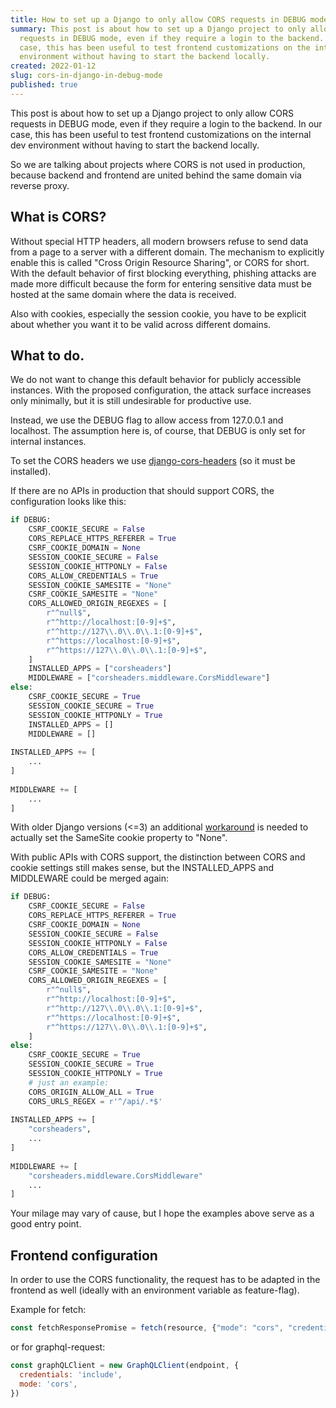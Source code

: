 ```yaml
---
title: How to set up a Django to only allow CORS requests in DEBUG mode
summary: This post is about how to set up a Django project to only allow CORS
  requests in DEBUG mode, even if they require a login to the backend. In our
  case, this has been useful to test frontend customizations on the internal dev
  environment without having to start the backend locally.
created: 2022-01-12
slug: cors-in-django-in-debug-mode
published: true
---
```

This post is about how to set up a Django project to only allow CORS requests in DEBUG mode, even if they require a login to the backend. In our case, this has been useful to test frontend customizations on the internal dev environment without having to start the backend locally.

So we are talking about projects where CORS is not used in production, because backend and frontend are united behind the same domain via reverse proxy.

## What is CORS?

Without special HTTP headers, all modern browsers refuse to send data from a page to a server with a different domain. The mechanism to explicitly enable this is called "Cross Origin Resource Sharing", or CORS for short. With the default behavior of first blocking everything, phishing attacks are made more difficult because the form for entering sensitive data must be hosted at the same domain where the data is received.

Also with cookies, especially the session cookie, you have to be explicit about whether you want it to be valid across different domains.

## What to do.

We do not want to change this default behavior for publicly accessible instances. With the proposed configuration, the attack surface increases only minimally, but it is still undesirable for productive use.

Instead, we use the DEBUG flag to allow access from 127.0.0.1 and localhost. The assumption here is, of course, that DEBUG is only set for internal instances.

To set the CORS headers we use [django-cors-headers](https://github.com/adamchainz/django-cors-headers) (so it must be installed).

If there are no APIs in production that should support CORS, the configuration looks like this:

```python
if DEBUG:
    CSRF_COOKIE_SECURE = False
    CORS_REPLACE_HTTPS_REFERER = True
    CSRF_COOKIE_DOMAIN = None
    SESSION_COOKIE_SECURE = False
    SESSION_COOKIE_HTTPONLY = False
    CORS_ALLOW_CREDENTIALS = True
    SESSION_COOKIE_SAMESITE = "None"
    CSRF_COOKIE_SAMESITE = "None"
    CORS_ALLOWED_ORIGIN_REGEXES = [
        r"^null$",
        r"^http://localhost:[0-9]+$",
        r"^http://127\\.0\\.0\\.1:[0-9]+$",
        r"^https://localhost:[0-9]+$",
        r"^https://127\\.0\\.0\\.1:[0-9]+$",
    ]
    INSTALLED_APPS = ["corsheaders"]
    MIDDLEWARE = ["corsheaders.middleware.CorsMiddleware"]
else:
    CSRF_COOKIE_SECURE = True
    SESSION_COOKIE_SECURE = True
    SESSION_COOKIE_HTTPONLY = True
    INSTALLED_APPS = []
    MIDDLEWARE = []
 
INSTALLED_APPS += [
    ...
]
 
MIDDLEWARE += [
    ...
]
```

With older Django versions (<=3) an additional [workaround](https://github.com/zvyn/django-samesite-none) is needed to actually set the SameSite cookie property to "None".

With public APIs with CORS support, the distinction between CORS and cookie settings still makes sense, but the INSTALLED_APPS and MIDDLEWARE could be merged again:

```python
if DEBUG:
    CSRF_COOKIE_SECURE = False
    CORS_REPLACE_HTTPS_REFERER = True
    CSRF_COOKIE_DOMAIN = None
    SESSION_COOKIE_SECURE = False
    SESSION_COOKIE_HTTPONLY = False
    CORS_ALLOW_CREDENTIALS = True
    SESSION_COOKIE_SAMESITE = "None"
    CSRF_COOKIE_SAMESITE = "None"
    CORS_ALLOWED_ORIGIN_REGEXES = [
        r"^null$",
        r"^http://localhost:[0-9]+$",
        r"^http://127\\.0\\.0\\.1:[0-9]+$",
        r"^https://localhost:[0-9]+$",
        r"^https://127\\.0\\.0\\.1:[0-9]+$",
    ]
else:
    CSRF_COOKIE_SECURE = True
    SESSION_COOKIE_SECURE = True
    SESSION_COOKIE_HTTPONLY = True
    # just an example:
    CORS_ORIGIN_ALLOW_ALL = True
    CORS_URLS_REGEX = r'^/api/.*$'
 
INSTALLED_APPS += [
    "corsheaders",
    ...
]
 
MIDDLEWARE += [
    "corsheaders.middleware.CorsMiddleware"
    ...
]
```

Your milage may vary of cause, but I hope the examples above serve as a good entry point.

## Frontend configuration

In order to use the CORS functionality, the request has to be adapted in the frontend  as well (ideally with an environment variable as feature-flag).

Example for fetch:

```javascript
const fetchResponsePromise = fetch(resource, {"mode": "cors", "credentials": "include"})
```

or for graphql-request:

```javascript
const graphQLClient = new GraphQLClient(endpoint, {
  credentials: 'include',
  mode: 'cors',
})
```
